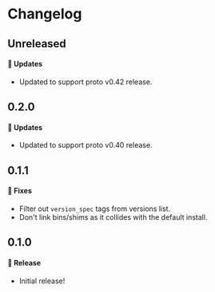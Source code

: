 # Changelog

## Unreleased

#### 🚀 Updates

- Updated to support proto v0.42 release.

## 0.2.0

#### 🚀 Updates

- Updated to support proto v0.40 release.

## 0.1.1

#### 🐞 Fixes

- Filter out `version_spec` tags from versions list.
- Don't link bins/shims as it collides with the default install.

## 0.1.0

#### 🎉 Release

- Initial release!
